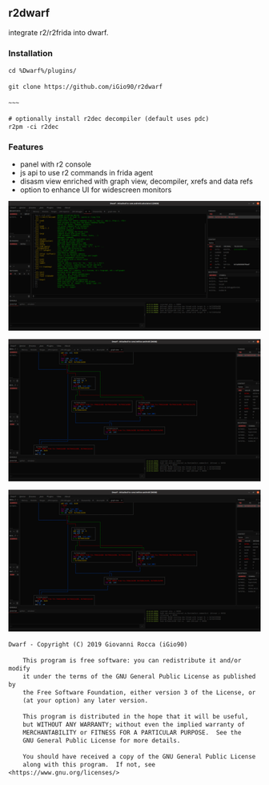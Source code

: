 ## r2dwarf

integrate r2/r2frida into dwarf.

### Installation

```
cd %Dwarf%/plugins/

git clone https://github.com/iGio90/r2dwarf

~~~

# optionally install r2dec decompiler (default uses pdc)
r2pm -ci r2dec
```

### Features

* panel with r2 console
* js api to use r2 commands in frida agent
* disasm view enriched with graph view, decompiler, xrefs and data refs
* option to enhance UI for widescreen monitors

![Alt text](/screenshots/1.png?raw=true "1")

![Alt text](/screenshots/2.png?raw=true "3")

![Alt text](/screenshots/2.png?raw=true "2")

```
Dwarf - Copyright (C) 2019 Giovanni Rocca (iGio90)

    This program is free software: you can redistribute it and/or modify
    it under the terms of the GNU General Public License as published by
    the Free Software Foundation, either version 3 of the License, or
    (at your option) any later version.

    This program is distributed in the hope that it will be useful,
    but WITHOUT ANY WARRANTY; without even the implied warranty of
    MERCHANTABILITY or FITNESS FOR A PARTICULAR PURPOSE.  See the
    GNU General Public License for more details.

    You should have received a copy of the GNU General Public License
    along with this program.  If not, see <https://www.gnu.org/licenses/>
```

